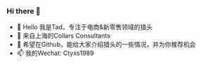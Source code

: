 ### Hi there 👋

- 🔭 Hello 我是Tad，专注于电商&新零售领域的猎头
- 👯 来自上海的Collars Consultants
- 💬 希望在Github，能给大家介绍猎头的一些情况，并为你推荐机会
- 📫 我的Wechat: Ctyxs1989

